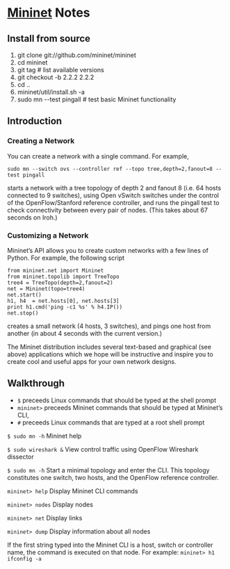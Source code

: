 # [Mininet](http://mininet.org) Notes

## Install from source

1. git clone git://github.com/mininet/mininet
2. cd mininet
3. git tag # list available versions
4. git checkout -b 2.2.2 2.2.2
5. cd ..
6. mininet/util/install.sh -a
7. sudo mn --test pingall # test basic Mininet functionality

## Introduction

### Creating a Network
You can create a network with a single command. For example,

`sudo mn --switch ovs --controller ref --topo tree,depth=2,fanout=8 --test pingall`

starts a network with a tree topology of depth 2 and fanout 8 (i.e. 64 hosts connected to 9 switches), using Open vSwitch switches under the control of the OpenFlow/Stanford reference controller, and runs the pingall test to check connectivity between every pair of nodes. (This takes about 67 seconds on Iroh.)

### Customizing a Network

Mininet’s API allows you to create custom networks with a few lines of Python. For example, the following script

```
from mininet.net import Mininet
from mininet.topolib import TreeTopo
tree4 = TreeTopo(depth=2,fanout=2)
net = Mininet(topo=tree4)
net.start()
h1, h4  = net.hosts[0], net.hosts[3]
print h1.cmd('ping -c1 %s' % h4.IP())
net.stop()
```

creates a small network (4 hosts, 3 switches), and pings one host from another (in about 4 seconds with the current version.)

The Mininet distribution includes several text-based and graphical (see above) applications which we hope will be instructive and inspire you to create cool and useful apps for your own network designs.

## Walkthrough

* `$` preceeds Linux commands that should be typed at the shell prompt
* `mininet>` preceeds Mininet commands that should be typed at Mininet’s CLI,
* `#` preceeds Linux commands that are typed at a root shell prompt

`$ sudo mn -h` Mininet help

`$ sudo wireshark &` View control traffic using OpenFlow Wireshark dissector

`$ sudo mn -h` Start a minimal topology and enter the CLI.
This topology constitutes one switch, two hosts, and the OpenFlow reference controller.

`mininet> help` Display Mininet CLI commands

`mininet> nodes` Display nodes

`mininet> net` Display links

`mininet> dump` Display information about all nodes

If the first string typed into the Mininet CLI is a host, switch or controller name, the command is executed on that node. For example: `mininet> h1 ifconfig -a`
